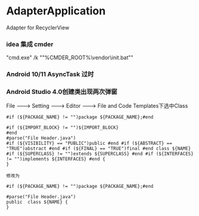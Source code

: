 # AdapterApplication
Adapter for RecyclerView

### idea 集成 cmder
"cmd.exe" /k ""%CMDER_ROOT%\vendor\init.bat""

### Android 10/11 AsyncTask 过时

### Android Studio 4.0创建类出现两次弹窗
File ---> Setting ---> Editor ---> File and Code Templates下选中Class
   
    #if (${PACKAGE_NAME} != "")package ${PACKAGE_NAME};#end
    
    #if (${IMPORT_BLOCK} != "")${IMPORT_BLOCK}
    #end
    #parse("File Header.java")
    #if (${VISIBILITY} == "PUBLIC")public #end #if (${ABSTRACT} == "TRUE")abstract #end #if (${FINAL} == "TRUE")final #end class ${NAME} #if (${SUPERCLASS} != "")extends ${SUPERCLASS} #end #if (${INTERFACES} != "")implements ${INTERFACES} #end {
    }

    修改为
    
    #if (${PACKAGE_NAME} != "")package ${PACKAGE_NAME};#end
     
    #parse("File Header.java")
    public  class ${NAME} {
    }